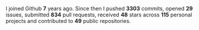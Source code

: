 
I joined Github **7** years ago. Since then I pushed **3303** commits, opened **29** issues, submitted **834** pull requests, received **48** stars across **115** personal projects and contributed to **49** public repositories.
